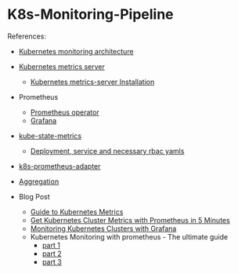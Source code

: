 # K8s-Monitoring-Pipeline

References:

- [Kubernetes monitoring architecture](https://github.com/kubernetes/community/blob/master/contributors/design-proposals/instrumentation/monitoring_architecture.md)
- [Kubernetes metrics server](https://github.com/kubernetes-incubator/metrics-server)
    - [Kubernetes metrics-server Installation](https://medium.com/@cagri.ersen/kubernetes-metrics-server-installation-d93380de008)
- Prometheus
    - [Prometheus operator](https://github.com/coreos/prometheus-operator/blob/master/Documentation/user-guides/getting-started.md)
    - [Grafana](https://github.com/appscode/third-party-tools/tree/master/monitoring/grafana)

- [kube-state-metrics](https://github.com/kubernetes/kube-state-metrics)
    - [Deployment, service and necessary rbac yamls](https://github.com/kubernetes/kube-state-metrics/tree/master/kubernetes)
    
- [k8s-prometheus-adapter](https://github.com/DirectXMan12/k8s-prometheus-adapter/blob/master/docs/walkthrough.md)
- [Aggregation](https://github.com/kubernetes-incubator/apiserver-builder-alpha/blob/master/docs/concepts/aggregation.md)

- Blog Post
    - [Guide to Kubernetes Metrics](https://medium.com/@congliu.thu/complete-guide-to-kubernetes-metrics-24a8782c34cd)
    - [Get Kubernetes Cluster Metrics with Prometheus in 5 Minutes](https://akomljen.com/get-kubernetes-cluster-metrics-with-prometheus-in-5-minutes/)
    - [Monitoring Kubernetes Clusters with Grafana](https://medium.com/htc-research-engineering-blog/monitoring-kubernetes-clusters-with-grafana-e2a413febefd)
    - Kubernetes Monitoring with prometheus - The ultimate guide
        - [part 1](https://sysdig.com/blog/kubernetes-monitoring-prometheus/)
        - [part 2](https://sysdig.com/blog/kubernetes-monitoring-with-prometheus-alertmanager-grafana-pushgateway-part-2/)
        - [part 3](https://sysdig.com/blog/kubernetes-monitoring-prometheus-operator-part3/)
